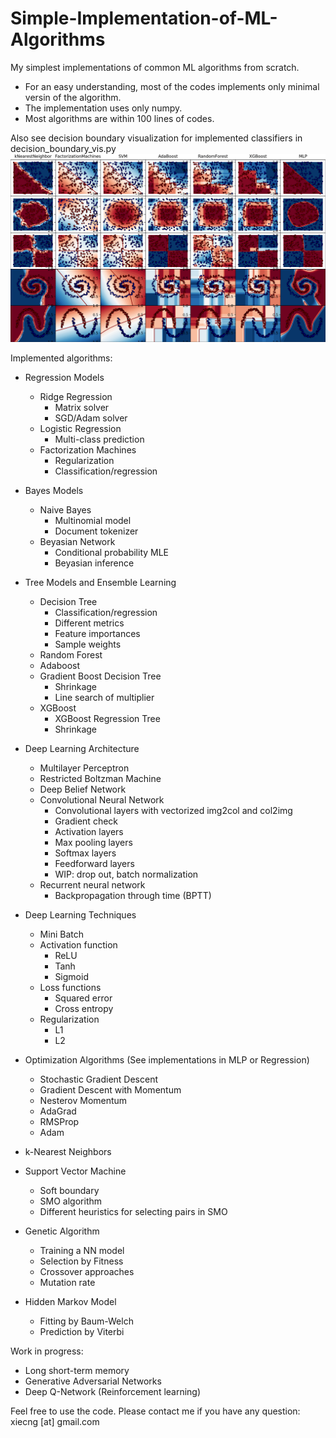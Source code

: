# Simple-Implementation-of-ML-Algorithms
My simplest implementations of common ML algorithms from scratch.
- For an easy understanding, most of the codes implements only minimal versin of the algorithm.
- The implementation uses only numpy.
- Most algorithms are within 100 lines of codes.

Also see decision boundary visualization for implemented classifiers in decision_boundary_vis.py
![supervised_model](supervised_model.png)

Implemented algorithms:

* Regression Models
    * Ridge Regression
        * Matrix solver
        * SGD/Adam solver
    * Logistic Regression
        * Multi-class prediction
    * Factorization Machines
        * Regularization
        * Classification/regression

* Bayes Models
    * Naive Bayes
        * Multinomial model
        * Document tokenizer
    * Beyasian Network
        * Conditional probability MLE
        * Beyasian inference

* Tree Models and Ensemble Learning
    * Decision Tree
        * Classification/regression
        * Different metrics
        * Feature importances
        * Sample weights
    * Random Forest
    * Adaboost
    * Gradient Boost Decision Tree
        * Shrinkage
        * Line search of multiplier
    * XGBoost
        * XGBoost Regression Tree
        * Shrinkage

* Deep Learning Architecture
    * Multilayer Perceptron
    * Restricted Boltzman Machine
    * Deep Belief Network
    * Convolutional Neural Network
        * Convolutional layers with vectorized img2col and col2img
        * Gradient check
        * Activation layers
        * Max pooling layers
        * Softmax layers
        * Feedforward layers
        * WIP: drop out, batch normalization
    * Recurrent neural network
        * Backpropagation through time (BPTT) 

* Deep Learning Techniques
    * Mini Batch
    * Activation function
        * ReLU
        * Tanh
        * Sigmoid
    * Loss functions
        * Squared error
        * Cross entropy
    * Regularization
        * L1
        * L2

* Optimization Algorithms (See implementations in MLP or Regression)
	* Stochastic Gradient Descent
	* Gradient Descent with Momentum
	* Nesterov Momentum
	* AdaGrad
	* RMSProp
	* Adam

* k-Nearest Neighbors

* Support Vector Machine
    * Soft boundary
    * SMO algorithm
    * Different heuristics for selecting pairs in SMO

* Genetic Algorithm
    * Training a NN model
    * Selection by Fitness
    * Crossover approaches
    * Mutation rate

* Hidden Markov Model
    * Fitting by Baum-Welch
    * Prediction by Viterbi

Work in progress:
* Long short-term memory
* Generative Adversarial Networks
* Deep Q-Network (Reinforcement learning)

Feel free to use the code. Please contact me if you have any question: xiecng [at] gmail.com
